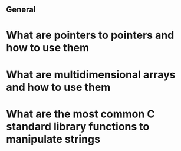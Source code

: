 ## General
# What are pointers to pointers and how to use them
# What are multidimensional arrays and how to use them
# What are the most common C standard library functions to manipulate strings